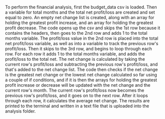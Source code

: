To perform the financial analysis, first the budget_data csv is loaded. Then a variable for total months and the total net profit/loss are created and set equal to zero. An empty net change list is created, along with an array for holding the greatest profit increase, and an array for holding the greatest profit decrease. The code opens up the csv and skips the 1st row because it contains the headers, then goes to the 2nd row and adds 1 to the total months variable. The profit/loss value in the 2nd row is placed into the total net profit/loss variable, as well as into a variable to track the previous row's profit/loss. Then it skips to the 3rd row, and begins to loop through each row. For each row it adds 1 to the total months variable, and adds the profit/loss to the total net. The net change is calculated by taking the current row's profit/loss and subtracting the previous row's profit/loss, and that's added to the net change list. The code then checks if the net change is the greatest net change or the lowest net change calculated so far using a couple of if conditions, and if it is then the arrays for holding the greatest profit increase or decrease will be updated with the net change and the current row's month. The current row's profit/loss now becomes the previous row's profit/loss, and it goes on to the next row. After it loops through each row, it calculates the average net change. The results are printed to the terminal and written in a text file that is uploaded into the analysis folder. 
